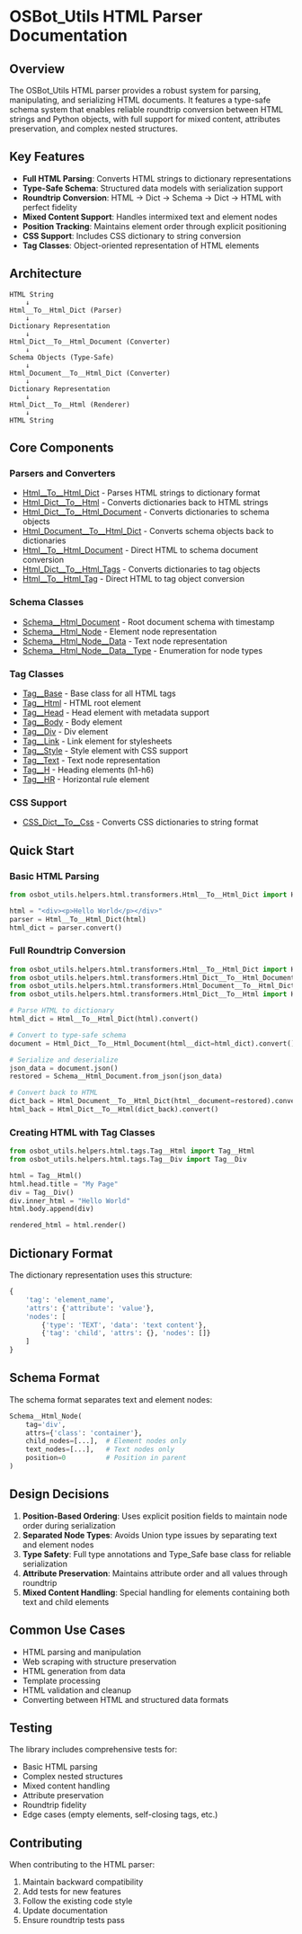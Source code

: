 # OSBot_Utils HTML Parser Documentation

## Overview

The OSBot_Utils HTML parser provides a robust system for parsing, manipulating, and serializing HTML documents. It features a type-safe schema system that enables reliable roundtrip conversion between HTML strings and Python objects, with full support for mixed content, attributes preservation, and complex nested structures.

## Key Features

- **Full HTML Parsing**: Converts HTML strings to dictionary representations
- **Type-Safe Schema**: Structured data models with serialization support
- **Roundtrip Conversion**: HTML → Dict → Schema → Dict → HTML with perfect fidelity
- **Mixed Content Support**: Handles intermixed text and element nodes
- **Position Tracking**: Maintains element order through explicit positioning
- **CSS Support**: Includes CSS dictionary to string conversion
- **Tag Classes**: Object-oriented representation of HTML elements

## Architecture

```
HTML String
    ↓
Html__To__Html_Dict (Parser)
    ↓
Dictionary Representation
    ↓
Html_Dict__To__Html_Document (Converter)
    ↓
Schema Objects (Type-Safe)
    ↓
Html_Document__To__Html_Dict (Converter)
    ↓
Dictionary Representation
    ↓
Html_Dict__To__Html (Renderer)
    ↓
HTML String
```

## Core Components

### Parsers and Converters

- [Html__To__Html_Dict](Html__To__Html_Dict.md) - Parses HTML strings to dictionary format
- [Html_Dict__To__Html](Html_Dict__To__Html.md) - Converts dictionaries back to HTML strings
- [Html_Dict__To__Html_Document](Html_Dict__To__Html_Document.md) - Converts dictionaries to schema objects
- [Html_Document__To__Html_Dict](Html_Document__To__Html_Dict.md) - Converts schema objects back to dictionaries
- [Html__To__Html_Document](Html__To__Html_Document.md) - Direct HTML to schema document conversion
- [Html_Dict__To__Html_Tags](Html_Dict__To__Html_Tags.md) - Converts dictionaries to tag objects
- [Html__To__Html_Tag](Html__To__Html_Tag.md) - Direct HTML to tag object conversion

### Schema Classes

- [Schema__Html_Document](Schema__Html_Document.md) - Root document schema with timestamp
- [Schema__Html_Node](Schema__Html_Node.md) - Element node representation
- [Schema__Html_Node__Data](Schema__Html_Node__Data.md) - Text node representation
- [Schema__Html_Node__Data__Type](Schema__Html_Node__Data__Type.md) - Enumeration for node types

### Tag Classes

- [Tag__Base](Tag__Base.md) - Base class for all HTML tags
- [Tag__Html](Tag__Html.md) - HTML root element
- [Tag__Head](Tag__Head.md) - Head element with metadata support
- [Tag__Body](Tag__Body.md) - Body element
- [Tag__Div](Tag__Div.md) - Div element
- [Tag__Link](Tag__Link.md) - Link element for stylesheets
- [Tag__Style](Tag__Style.md) - Style element with CSS support
- [Tag__Text](Tag__Text.md) - Text node representation
- [Tag__H](Tag__H.md) - Heading elements (h1-h6)
- [Tag__HR](Tag__HR.md) - Horizontal rule element

### CSS Support

- [CSS_Dict__To__Css](CSS_Dict__To__Css.md) - Converts CSS dictionaries to string format

## Quick Start

### Basic HTML Parsing

```python
from osbot_utils.helpers.html.transformers.Html__To__Html_Dict import Html__To__Html_Dict

html = "<div><p>Hello World</p></div>"
parser = Html__To__Html_Dict(html)
html_dict = parser.convert()
```

### Full Roundtrip Conversion

```python
from osbot_utils.helpers.html.transformers.Html__To__Html_Dict import Html__To__Html_Dict
from osbot_utils.helpers.html.transformers.Html_Dict__To__Html_Document import Html_Dict__To__Html_Document
from osbot_utils.helpers.html.transformers.Html_Document__To__Html_Dict import Html_Document__To__Html_Dict
from osbot_utils.helpers.html.transformers.Html_Dict__To__Html import Html_Dict__To__Html

# Parse HTML to dictionary
html_dict = Html__To__Html_Dict(html).convert()

# Convert to type-safe schema
document = Html_Dict__To__Html_Document(html__dict=html_dict).convert()

# Serialize and deserialize
json_data = document.json()
restored = Schema__Html_Document.from_json(json_data)

# Convert back to HTML
dict_back = Html_Document__To__Html_Dict(html__document=restored).convert()
html_back = Html_Dict__To__Html(dict_back).convert()
```

### Creating HTML with Tag Classes

```python
from osbot_utils.helpers.html.tags.Tag__Html import Tag__Html
from osbot_utils.helpers.html.tags.Tag__Div import Tag__Div

html = Tag__Html()
html.head.title = "My Page"
div = Tag__Div()
div.inner_html = "Hello World"
html.body.append(div)

rendered_html = html.render()
```

## Dictionary Format

The dictionary representation uses this structure:

```python
{
    'tag': 'element_name',
    'attrs': {'attribute': 'value'},
    'nodes': [
        {'type': 'TEXT', 'data': 'text content'},
        {'tag': 'child', 'attrs': {}, 'nodes': []}
    ]
}
```

## Schema Format

The schema format separates text and element nodes:

```python
Schema__Html_Node(
    tag='div',
    attrs={'class': 'container'},
    child_nodes=[...],  # Element nodes only
    text_nodes=[...],   # Text nodes only
    position=0          # Position in parent
)
```

## Design Decisions

1. **Position-Based Ordering**: Uses explicit position fields to maintain node order during serialization
2. **Separated Node Types**: Avoids Union type issues by separating text and element nodes
3. **Type Safety**: Full type annotations and Type_Safe base class for reliable serialization
4. **Attribute Preservation**: Maintains attribute order and all values through roundtrip
5. **Mixed Content Handling**: Special handling for elements containing both text and child elements

## Common Use Cases

- HTML parsing and manipulation
- Web scraping with structure preservation
- HTML generation from data
- Template processing
- HTML validation and cleanup
- Converting between HTML and structured data formats

## Testing

The library includes comprehensive tests for:
- Basic HTML parsing
- Complex nested structures
- Mixed content handling
- Attribute preservation
- Roundtrip fidelity
- Edge cases (empty elements, self-closing tags, etc.)

## Contributing

When contributing to the HTML parser:
1. Maintain backward compatibility
2. Add tests for new features
3. Follow the existing code style
4. Update documentation
5. Ensure roundtrip tests pass